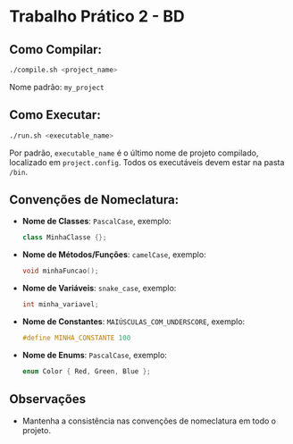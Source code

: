 # Trabalho Prático 2 - BD

## Como Compilar:
```bash
./compile.sh <project_name>
```
Nome padrão: `my_project`

## Como Executar:
```bash
./run.sh <executable_name>
```
Por padrão, `executable_name` é o último nome de projeto compilado, localizado em `project.config`. Todos os executáveis devem estar na pasta `/bin`.

## Convenções de Nomeclatura:

- **Nome de Classes**: `PascalCase`, exemplo: 
  ```cpp
  class MinhaClasse {};
  ```

- **Nome de Métodos/Funções**: `camelCase`, exemplo:
  ```cpp
  void minhaFuncao();
  ```

- **Nome de Variáveis**: `snake_case`, exemplo:
  ```cpp
  int minha_variavel;
  ```

- **Nome de Constantes**: `MAIÚSCULAS_COM_UNDERSCORE`, exemplo:
  ```cpp
  #define MINHA_CONSTANTE 100
  ```

- **Nome de Enums**: `PascalCase`, exemplo:
  ```cpp
  enum Color { Red, Green, Blue };
  ```

## Observações
-  Mantenha a consistência nas convenções de nomeclatura em todo o projeto.
